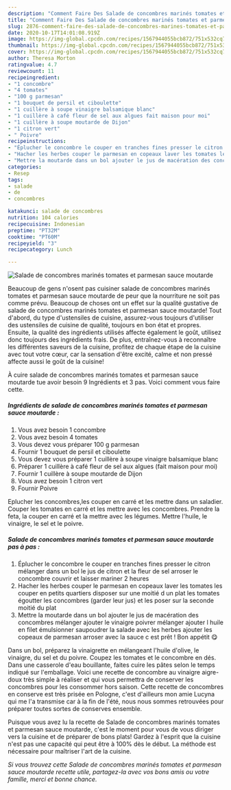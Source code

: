 ```yaml
---
description: "Comment Faire Des Salade de concombres marinés tomates et parmesan sauce moutarde"
title: "Comment Faire Des Salade de concombres marinés tomates et parmesan sauce moutarde"
slug: 2876-comment-faire-des-salade-de-concombres-marines-tomates-et-parmesan-sauce-moutarde
date: 2020-10-17T14:01:08.919Z
image: https://img-global.cpcdn.com/recipes/1567944055bcb872/751x532cq70/salade-de-concombres-marines-tomates-et-parmesan-sauce-moutarde-photo-principale-de-la-recette.jpg
thumbnail: https://img-global.cpcdn.com/recipes/1567944055bcb872/751x532cq70/salade-de-concombres-marines-tomates-et-parmesan-sauce-moutarde-photo-principale-de-la-recette.jpg
cover: https://img-global.cpcdn.com/recipes/1567944055bcb872/751x532cq70/salade-de-concombres-marines-tomates-et-parmesan-sauce-moutarde-photo-principale-de-la-recette.jpg
author: Theresa Morton
ratingvalue: 4.7
reviewcount: 11
recipeingredient:
- "1 concombre"
- "4 tomates"
- "100 g parmesan"
- "1 bouquet de persil et ciboulette"
- "1 cuillère à soupe vinaigre balsamique blanc"
- "1 cuillère à café fleur de sel aux algues fait maison pour moi"
- "1 cuillère à soupe moutarde de Dijon"
- "1 citron vert"
- " Poivre"
recipeinstructions:
- "Éplucher le concombre le couper en tranches fines presser le citron mélanger dans un bol le jus de citron et la fleur de sel arroser le concombre couvrir et laisser mariner 2 heures"
- "Hacher les herbes couper le parmesan en copeaux laver les tomates les couper en petits quartiers disposer sur une moitié d un plat les tomates égoutter les concombres (garder leur jus) et les poser sur la seconde moitié du plat"
- "Mettre la moutarde dans un bol ajouter le jus de macération des concombres mélanger ajouter le vinaigre poivrer mélanger ajouter l huile en filet émulsionner saupoudrer la salade avec les herbes ajouter les copeaux de parmesan arroser avec la sauce c est prêt ! Bon appétit 😋"
categories:
- Resep
tags:
- salade
- de
- concombres

katakunci: salade de concombres 
nutrition: 104 calories
recipecuisine: Indonesian
preptime: "PT32M"
cooktime: "PT60M"
recipeyield: "3"
recipecategory: Lunch

---
```



![Salade de concombres marinés tomates et parmesan sauce moutarde](https://img-global.cpcdn.com/recipes/1567944055bcb872/751x532cq70/salade-de-concombres-marines-tomates-et-parmesan-sauce-moutarde-photo-principale-de-la-recette.jpg)

Beaucoup de gens n'osent pas cuisiner salade de concombres marinés tomates et parmesan sauce moutarde de peur que la nourriture ne soit pas comme prévu. Beaucoup de choses ont un effet sur la qualité gustative de salade de concombres marinés tomates et parmesan sauce moutarde! Tout d'abord, du type d'ustensiles de cuisine, assurez-vous toujours d'utiliser des ustensiles de cuisine de qualité, toujours en bon état et propres. Ensuite, la qualité des ingrédients utilisés affecte également le goût, utilisez donc toujours des ingrédients frais. De plus, entraînez-vous à reconnaître les différentes saveurs de la cuisine, profitez de chaque étape de la cuisine avec tout votre cœur, car la sensation d'être excité, calme et non pressé affecte aussi le goût de la cuisine!

<!--inarticleads1-->

À cuire salade de concombres marinés tomates et parmesan sauce moutarde tue avoir besoin 9 Ingrédients et 3 pas. Voici comment vous faire cette.

##### Ingrédients de salade de concombres marinés tomates et parmesan sauce moutarde :

1. Vous avez besoin 1 concombre
1. Vous avez besoin 4 tomates
1. Vous devez vous préparer 100 g parmesan
1. Fournir 1 bouquet de persil et ciboulette
1. Vous devez vous préparer 1 cuillère à soupe vinaigre balsamique blanc
1. Préparer 1 cuillère à café fleur de sel aux algues (fait maison pour moi)
1. Fournir 1 cuillère à soupe moutarde de Dijon
1. Vous avez besoin 1 citron vert
1. Fournir  Poivre


Eplucher les concombres,les couper en carré et les mettre dans un saladier. Couper les tomates en carré et les mettre avec les concombres. Prendre la feta, la couper en carré et la mettre avec les légumes. Mettre l&#39;huile, le vinaigre, le sel et le poivre. 

<!--inarticleads2-->

##### Salade de concombres marinés tomates et parmesan sauce moutarde pas à pas :

1. Éplucher le concombre le couper en tranches fines presser le citron mélanger dans un bol le jus de citron et la fleur de sel arroser le concombre couvrir et laisser mariner 2 heures
1. Hacher les herbes couper le parmesan en copeaux laver les tomates les couper en petits quartiers disposer sur une moitié d un plat les tomates égoutter les concombres (garder leur jus) et les poser sur la seconde moitié du plat
1. Mettre la moutarde dans un bol ajouter le jus de macération des concombres mélanger ajouter le vinaigre poivrer mélanger ajouter l huile en filet émulsionner saupoudrer la salade avec les herbes ajouter les copeaux de parmesan arroser avec la sauce c est prêt ! Bon appétit 😋


Dans un bol, préparez la vinaigrette en mélangeant l&#39;huile d&#39;olive, le vinaigre, du sel et du poivre. Coupez les tomates et le concombre en dés. Dans une casserole d&#39;eau bouillante, faites cuire les pâtes selon le temps indiqué sur l&#39;emballage. Voici une recette de concombre au vinaigre aigre-doux très simple à réaliser et qui vous permettra de conserver les concombres pour les consommer hors saison. Cette recette de concombres en conserve est très prisée en Pologne, c&#39;est d&#39;ailleurs mon amie Lucyna qui me l&#39;a transmise car à la fin de l&#39;été, nous nous sommes retrouvées pour préparer toutes sortes de conserves ensemble. 

<!--inarticleads1-->

<p>
Puisque vous avez lu la recette de Salade de concombres marinés tomates et parmesan sauce moutarde, c'est le moment pour vous de vous diriger vers la cuisine et de préparer de bons plats! Gardez à l'esprit que la cuisine n'est pas une capacité qui peut être à 100% dès le début. La méthode est nécessaire pour maîtriser l'art de la cuisine.
</p>

<p>
<i>Si vous trouvez cette Salade de concombres marinés tomates et parmesan sauce moutarde recette utile, partagez-la avec vos bons amis ou votre famille, merci et bonne chance.</i>
</p>

